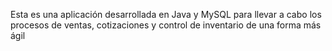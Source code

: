 Esta es una aplicación desarrollada en Java y MySQL para llevar a cabo los procesos de ventas, cotizaciones y control de inventario de una forma más ágil